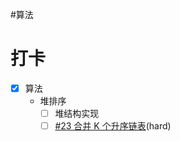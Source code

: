 #算法 
# 打卡
- [x] 算法
	- 堆排序
		- [ ] 堆结构实现
		- [ ] [#23 合并 K 个升序链表](https://leetcode.cn/problems/merge-k-sorted-lists/)(hard)